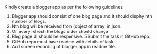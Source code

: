 Kindly create a blogger app as per the following guidelines:
1. Blogger app should consist of one blog page and it should display nth number of blogs.
2. Nth blog will be received from (object of array) in json.
3. On every refresh the blogs order should change
4. Blog page UI should be responsive.
5.Submit the task in GitHub repo.
6. GitHub repo must have readme with details of task.
7. Add screen recording of blogger app in readme file.  
